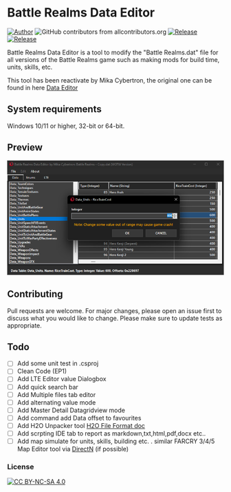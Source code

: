 # Battle Realms Data Editor 

<a href="https://github.com/MikaCybertron"><img alt="Author" src="https://img.shields.io/badge/Author-MikaCybertron-brightgreen?style=for-the-badge"></a> 
![GitHub contributors from allcontributors.org](https://img.shields.io/github/all-contributors/MikaCybertron/Battle-Realms-Data-Editor?style=for-the-badge&logo=C%23)
<a href="https://github.com/MikaCybertron/Battle-Realms-Data-Editor/releases" target="_blank"><img alt="Release" src="https://img.shields.io/github/v/release/MikaCybertron/Battle-Realms-Data-Editor?style=for-the-badge"></a>
<a href="https://github.com/MikaCybertron/Battle-Realms-Data-Editor/releases" target="_blank"><img alt="Release" src="https://img.shields.io/github/downloads/MikaCybertron/Battle-Realms-Data-Editor/total?style=for-the-badge"></a>


[cc-by-nc-sa]: http://creativecommons.org/licenses/by-nc-sa/4.0/
[cc-by-nc-sa-image]: https://licensebuttons.net/l/by-nc-sa/4.0/88x31.png
[cc-by-nc-sa-shield]: https://img.shields.io/badge/License-CC%20BY--NC--SA%204.0-lightgrey.svg
 
Battle Realms Data Editor is a tool to modify the "Battle Realms.dat" file for all versions of the Battle Realms game such as making mods for build time, units, skills, etc.

This tool has been reactivate by Mika Cybertron, the original one can be found in here [Data Editor](https://www.moddb.com/mods/boltymods-data-editor-for-battle-realms/downloads/boltymods-data-editor-file)

## System requirements

Windows 10/11 or higher, 32-bit or 64-bit.

## Preview
![](https://github.com/MikaCybertron/Battle-Realms-Data-Editor/blob/main/Image/4_dark.png)

## Contributing
Pull requests are welcome. For major changes, please open an issue first to discuss what you would like to change.
Please make sure to update tests as appropriate.

## Todo
- [ ] Add some unit test in .csproj
- [ ] Clean Code (EP1)
- [ ] Add LTE Editor value Dialogbox
- [ ] Add quick search bar
- [ ] Add Multiple files tab editor
- [ ] Add alternating value mode
- [ ] Add Master Detail Datagridview mode
- [ ] Add command add Data offset to favourites
- [ ] Add H2O Unpacker tool [H2O File Format doc](/docs/structure.md)
- [ ] Add scrpting IDE tab to report as markdown,txt,html,pdf,docx etc..
- [ ] Add map simulate for units, skills, building etc. . similar FARCRY 3/4/5 Map Editor tool via [DirectN](https://github.com/smourier/DirectN) (if possible)

### License
[![CC BY-NC-SA 4.0][cc-by-nc-sa-image]][cc-by-nc-sa] 
